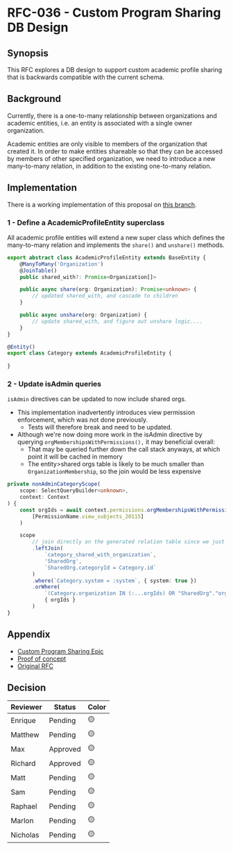 # RFC-036 - Custom Program Sharing DB Design

## Synopsis
This RFC explores a DB design to support custom academic profile sharing that is backwards compatible with the current schema.

## Background
Currently, there is a one-to-many relationship between organizations and academic entities, 
i.e. an entity is associated with a single owner organization. 


Academic entities are only visible to members of the organization that created it. 
In order to make entities shareable so that they can be accessed by members of other specified organization,
we need to introduce a new many-to-many relation, in addition to the existing one-to-many relation.


## Implementation

There is a working implementation of this proposal on [this branch](https://bitbucket.org/calmisland/kidsloop-user-service/branch/UD-1126-db-implementation#diff). 

### 1 - Define a AcademicProfileEntity superclass

All academic profile entities will extend a new super class which defines the many-to-many relation
and implements the `share()` and `unshare()` methods. 


```ts
export abstract class AcademicProfileEntity extends BaseEntity {
    @ManyToMany('Organization')
    @JoinTable()
    public shared_with?: Promise<Organization[]>

    public async share(org: Organization): Promise<unknown> {
        // updated shared_with, and cascade to children
    }

    public async unshare(org: Organization) {
        // update shared_with, and figure out unshare logic....
    }
}

@Entity()
export class Category extends AcademicProfileEntity {
    
}
```

### 2 - Update isAdmin queries
`isAdmin` directives can be updated to now include shared orgs. 

- This implementation inadvertently introduces view permission enforcement, which was not done previously. 
    - Tests will therefore break and need to be updated.
- Although we're now doing more work in the isAdmin directive by querying `orgMembershipsWithPermissions(),` it may beneficial overall:
    - That may be queried further down the call stack anyways, at which point it will be cached in memory
    - The entity>shared orgs table is likely to be much smaller than `OrganizationMembership`, so the join would be less expensive



```ts
private nonAdminCategoryScope(
    scope: SelectQueryBuilder<unknown>,
    context: Context
) {
    const orgIds = await context.permissions.orgMembershipsWithPermissions(
        [PermissionName.view_subjects_20115]
    )

    scope
        // join directly on the generated relation table since we just need the org ID
        .leftJoin(
            `category_shared_with_organization`,
            'SharedOrg',
            `SharedOrg.categoryId = Category.id`
        )
        .where(`Category.system = :system`, { system: true })
        .orWhere(
            `(Category.organization IN (:...orgIds) OR "SharedOrg"."organizationOrganizationId" IN (:...orgIds))`,
            { orgIds }
        )
}
```


## Appendix
- [Custom Program Sharing Epic](https://calmisland.atlassian.net/browse/UD-520)
- [Proof of concept](https://bitbucket.org/calmisland/kidsloop-user-service/pull-requests/446)
- [Original RFC](https://calmisland.atlassian.net/wiki/spaces/ATZ/pages/2213642540/RFC-023+Custom+Program+Sharing)

## Decision

|     Reviewer     |  Status  | Color |
|------------------|----------|-------|
| Enrique        | Pending |   🟡  |
| Matthew      | Pending |   🟡  |
| Max  | Approved |   🟡  |
| Richard  | Approved |   🟡 |
| Matt  | Pending  |   🟡  |
| Sam  | Pending  |   🟡  |
| Raphael  | Pending  |   🟡  |
| Marlon  | Pending  |   🟡  |
| Nicholas  | Pending  |   🟡  |
